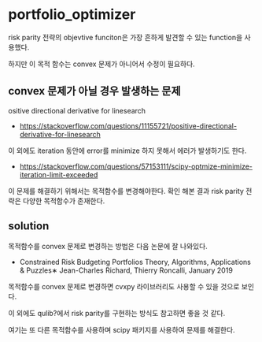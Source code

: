# portfolio_optimizer
 
risk parity 전략의 objevtive funciton은 가장 흔하게 발견할 수 있는 function을 사용했다.

하지만 이 목적 함수는 convex 문제가 아니어서 수정이 필요하다.


## convex 문제가 아닐 경우 발생하는 문제

ositive directional derivative for linesearch
* https://stackoverflow.com/questions/11155721/positive-directional-derivative-for-linesearch

이 외에도 iteration 동안에 error를 minimize 하지 못해서 에러가 발생하기도 한다.
* https://stackoverflow.com/questions/57153111/scipy-optmize-minimize-iteration-limit-exceeded

이 문제를 해결하기 위해서는 목적함수를 변경해야한다. 확인 해본 결과 risk parity 전략은 다양한 목적함수가 존재한다.

## solution
목적함수를 convex 문제로 변경하는 방법은 다음 논문에 잘 나와있다.
* Constrained Risk Budgeting Portfolios Theory, Algorithms, Applications & Puzzles∗ Jean-Charles Richard, Thierry Roncalli, January 2019

목적함수를 convex 문제로 변경하면 cvxpy 라이브러리도 사용할 수 있을 것으로 보인다.

이 외에도 qulib?에서 risk parity를 구현하는 방식도 참고하면 좋을 것 같다.

여기는 또 다른 목적함수를 사용하며 scipy 패키지를 사용하여 문제를 해결한다.
